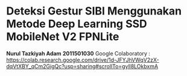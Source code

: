 # Deteksi Gestur SIBI Menggunakan Metode Deep Learning SSD MobileNet V2 FPNLite
**Nurul Tazkiyah Adam** **2011501030**
Google Colaboratory : 
https://colab.research.google.com/drive/1d-JFYJhVWqV2zX-dqVtXBY_qCm2GigQc?usp=sharing#scrollTo=gyll8LOkbxmA
